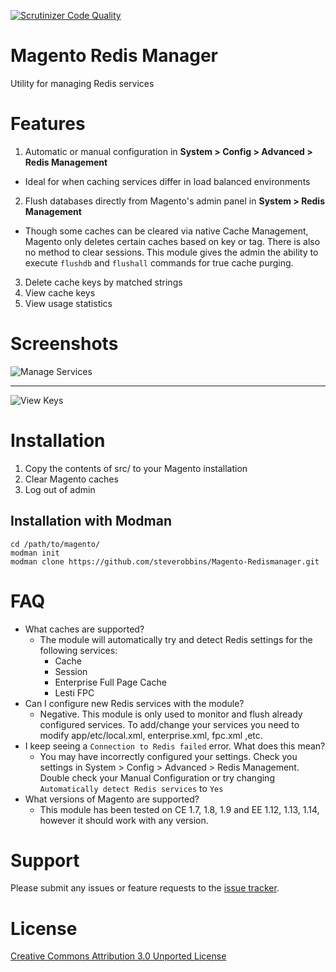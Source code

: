 [![Scrutinizer Code Quality](https://scrutinizer-ci.com/g/steverobbins/Magento-Redismanager/badges/quality-score.png?b=master)](https://scrutinizer-ci.com/g/steverobbins/Magento-Redismanager/?branch=master)

Magento Redis Manager
==============================

Utility for managing Redis services

# Features

1. Automatic or manual configuration in **System > Config > Advanced > Redis Management**
 * Ideal for when caching services differ in load balanced environments
2. Flush databases directly from Magento's admin panel in **System > Redis Management**
 * Though some caches can be cleared via native Cache Management, Magento only deletes certain caches based on key or tag.  There is also no method to clear sessions.  This module gives the admin the ability to execute `flushdb` and `flushall` commands for true cache purging.
3. Delete cache keys by matched strings
4. View cache keys
5. View usage statistics


# Screenshots

![Manage Services](http://i.imgur.com/TkeyEmY.png)

---

![View Keys](http://i.imgur.com/VGjLgGE.png)

# Installation

1. Copy the contents of src/ to your Magento installation
2. Clear Magento caches
3. Log out of admin

## Installation with Modman

    cd /path/to/magento/
    modman init
    modman clone https://github.com/steverobbins/Magento-Redismanager.git

# FAQ

* What caches are supported?
  * The module will automatically try and detect Redis settings for the following services:
    * Cache
    * Session
    * Enterprise Full Page Cache
    * Lesti FPC
* Can I configure new Redis services with the module?
  * Negative.  This module is only used to monitor and flush already configured services.  To add/change your services you need to modify app/etc/local.xml, enterprise.xml, fpc.xml ,etc.
* I keep seeing a `Connection to Redis failed` error.  What does this mean?
  * You may have incorrectly configured your settings.  Check you settings in System > Config > Advanced > Redis Management.  Double check your Manual Configuration or try changing `Automatically detect Redis services` to `Yes`
* What versions of Magento are supported?
  * This module has been tested on CE 1.7, 1.8, 1.9 and EE 1.12, 1.13, 1.14, however it should work with any version.

# Support

Please submit any issues or feature requests to the [issue tracker](https://github.com/steverobbins/Magento-Redismanager/issues).

# License

[Creative Commons Attribution 3.0 Unported License](http://creativecommons.org/licenses/by/3.0/deed.en_US)
